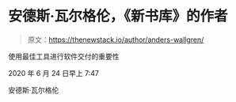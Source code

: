 # 安德斯·瓦尔格伦，《新书库》的作者

> 原文：<https://thenewstack.io/author/anders-wallgren/>

使用最佳工具进行软件交付的重要性

2020 年 6 月 24 日早上 7:47

安德斯·瓦尔格伦